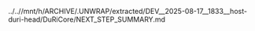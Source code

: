 ../..//mnt/h/ARCHIVE/.UNWRAP/extracted/DEV__2025-08-17__1833__host-duri-head/DuRiCore/NEXT_STEP_SUMMARY.md